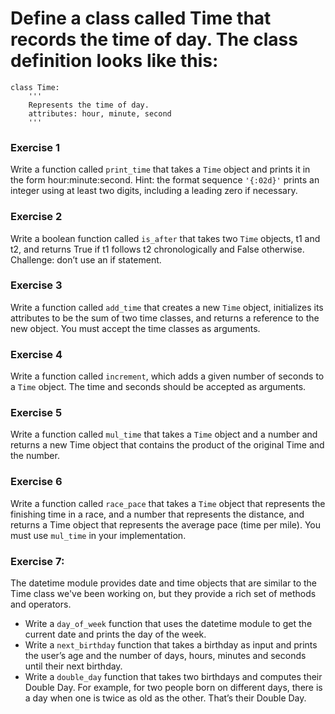 # Define a class called Time that records the time of day. The class definition looks like this:
```
class Time:
    '''
    Represents the time of day.
    attributes: hour, minute, second
    '''
```
### Exercise 1  
Write a function called ```print_time``` that takes a ```Time``` object and prints it in the form hour:minute:second. Hint: the format sequence ```'{:02d}'``` prints an integer using at least two digits, including a leading zero if necessary.

### Exercise 2  
Write a boolean function called ```is_after``` that takes two ```Time``` objects, t1 and t2, and returns True if t1 follows t2 chronologically and False otherwise. Challenge: don’t use an if statement.

### Exercise 3
Write a function called ```add_time``` that creates a new ```Time``` object, initializes its attributes to be the sum of two time classes, and returns a reference to the new object. You must accept the time classes as arguments.

### Exercise 4
Write a function called ```increment```, which adds a given number of seconds to a ```Time``` object. The time and seconds should be accepted as arguments.

### Exercise 5
Write a function called ```mul_time``` that takes a ```Time``` object and a number and returns a new Time object that contains the product of the original Time and the number.

### Exercise 6
Write a function called ```race_pace``` that takes a ```Time``` object that represents the finishing time in a race, and a number that represents the distance, and returns a Time object that represents the average pace (time per mile). You must use ```mul_time``` in your implementation.

### Exercise 7:

The datetime module provides date and time objects that are similar to the Time class we've been working on, but they provide a rich set of methods and operators.

- Write a ```day_of_week``` function that uses the datetime module to get the current date and prints the day of the week.
- Write a ```next_birthday``` function that takes a birthday as input and prints the user’s age and the number of days, hours, minutes and seconds until their next birthday.
- Write a ```double_day``` function that takes two birthdays and computes their Double Day. For example, for two people born on different days, there is a day when one is twice as old as the other. That’s their Double Day.
